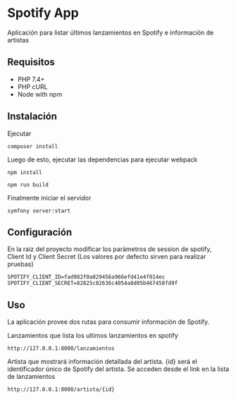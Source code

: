 Spotify App
==================

Aplicación para listar últimos lanzamientos en Spotify e información de artistas

Requisitos
----

* PHP 7.4+
* PHP cURL
* Node with npm

Instalación
----

Ejecutar

    composer install 

Luego de esto, ejecutar las dependencias para ejecutar webpack

    npm install
    
    npm run build

Finalmente iniciar el servidor 

    symfony server:start

Configuración
----

En la raiz del proyecto modificar los parámetros de session de spotify, Client Id y Client Secret (Los valores por defecto sirven para realizar pruebas)

```dotenv
SPOTIFY_CLIENT_ID=fad982f0a029456a966efd41e4f014ec
SPOTIFY_CLIENT_SECRET=82825c82636c4054a8d05b467458fd9f
```

Uso
----

La aplicación provee dos rutas para consumir información de Spotify.

Lanzamientos que lista los ultimos lanzamientos en spotify

    http://127.0.0.1:8000/lanzamientos

Artista que mostrará información detallada del artista. {id} será el identificador único de Spotify del artista. Se acceden desde el link en la lista de lanzamientos

    http://127.0.0.1:8000/artista/{id}




